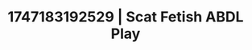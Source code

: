 ---
categories:
- Tasteful nudity
- Roleplay seduction
- Consent-based play
- Erotic duality
- Flirty smirk
image: /assets/images/1747183192529.jpg
layout: post
seo:
  description: Featured content with high-quality Scat Fetish, ABDL Play. HD images
    available.
  keywords: Scat Fetish, ABDL Play
  og_image: /assets/images/1747183192529.jpg
  schema_type: VisualArtwork
tags:
- ABDL Play
- Scat Fetish
- '#1747183192529'
title: 1747183192529 | Scat Fetish ABDL Play
---
